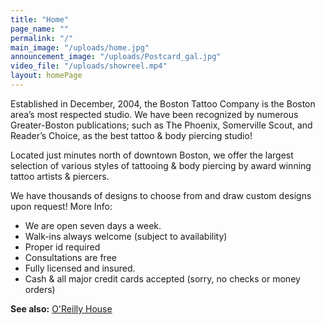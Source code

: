 ```yaml
---
title: "Home" 
page_name: ""
permalink: "/"
main_image: "/uploads/home.jpg"
announcement_image: "/uploads/Postcard_gal.jpg"
video_file: "/uploads/showreel.mp4"
layout: homePage
---
```


Established in December, 2004, the Boston Tattoo Company is the Boston area’s most respected studio. We have been recognized by numerous Greater-Boston publications; such as The Phoenix, Somerville Scout, and Reader’s Choice, as the best tattoo & body piercing studio!

Located just minutes north of downtown Boston, we offer the largest selection of various styles of tattooing & body piercing by award winning tattoo artists & piercers.

We have thousands of designs to choose from and draw custom designs upon request!
More Info:

- We are open seven days a week.
- Walk-ins always welcome (subject to availability)
- Proper id required
- Consultations are free
- Fully licensed and insured.
- Cash & all major credit cards accepted (sorry, no checks or money orders)

**See also:** [O'Reilly House](http://oreillyhouse.com/)
